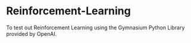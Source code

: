 # Reinforcement-Learning
To test out Reinforcement Learning using the Gymnasium Python Library provided by OpenAI.
